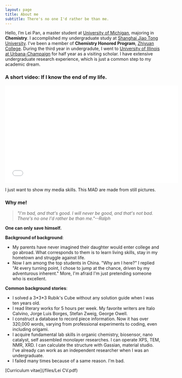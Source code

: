 ```yaml
---
layout: page
title: About me
subtitle: There's no one I'd rather be than me.
---
```


Hello, I’m Lei Pan, a master student at [University of Michigan](), majoring in **Chemistry**. I accomplished my undergraduate study at [Shanghai Jiao Tong University](http://en.sjtu.edu.cn/). I've been a member of **Chemistry Honored Program**, [Zhiyuan College](http://zhiyuan.sjtu.edu.cn/goto/en). During the third year in undergradute, I went to [University of Illinois at Urbana-Champaign](http://illinois.edu/) for half year as a visiting scholar. I have extensive undergraduate research experience, which is just a common step to my academic dream.

### A short video:  If I know the end of my life.

<iframe  width="560" height="315" src="\video\taikongren.mp4" frameborder="0" allowfullscreen></iframe>

I just want to show my media skills. This MAD are made from still pictures.


### Why me!
> *"I'm bad, and that's good. I will never be good, and that's not bad. There's no one I'd rather be than me."--Ralph*

**One can only save himself.**

**Background of background**:<br>
* My parents have never imagined their daughter would enter college and go abroad. What corresponds to them is to learn living skills, stay in my hometown and struggle against life. 
* Now I am among the top students in China. "Why am I here?" I replied "At every turning point, I chose to jump at the chance, driven by my adventurous inherent." More, I'm afraid I'm just pretending someone who is excellent. 

**Common background stories**:<br>
* I solved a 3\*3\*3 Rubik's Cube without any solution guide when I was ten years old. 
* I read literary works for 5 hours per week. My favorite writers are Italo Calvino, Jorge Luis Borges, Stefan Zweig, George Owell.
* I construct a database to record piece information. Now it has over 320,000 words, varying from professional experiments to coding, even including origami. 
* I acquire fundamental lab skills in organic chemistry, biosensor, nano catalyst, self assembled monolayer researches. I can operate XPS, TEM, NMR, XRD. I can calculate the structure with Gassian, material studio. I've already can work as an independent researcher when I was an undergraduate.
* I failed many times because of a same reason. I'm bad.

[Curriculum vitae](/files/Lei CV.pdf)















